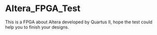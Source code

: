 # Altera_FPGA_Test
This is a FPGA about Altera developed by Quartus II, hope the test could help you to finish your designs.
